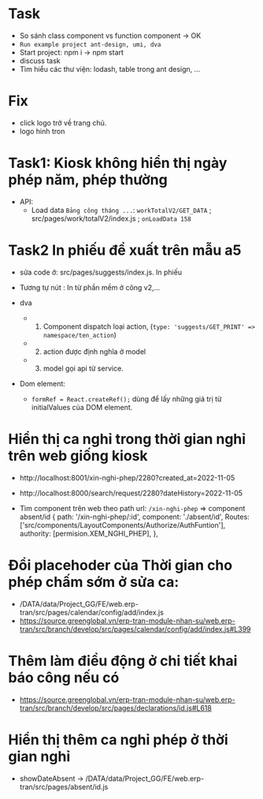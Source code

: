 # Task
+ So sánh class component vs function component -> OK
+ `Run example project ant-design, umi, dva`
+ Start project: npm i -> npm start
+ discuss task
+ Tìm hiểu các thư viện: lodash, table trong ant design, ... 

# Fix 
- click logo trở về trang chủ. 
- logo hinh tron

# Task1: Kiosk không hiển thị ngày phép năm, phép thường
- API:
    - Load data `Bảng công tháng ...`:  `workTotalV2/GET_DATA` ; src/pages/work/totalV2/index.js ; `onLoadData 158 `


# Task2 In phiếu đề xuất trên mẫu a5
+ sửa code ở:  src/pages/suggests/index.js. In phiếu
+ Tương tự nút : In từ phần mềm ở công v2,...
+ dva
    + 1. Component dispatch loại action, (`type: 'suggests/GET_PRINT' => namespace/ten_action`)
    + 2. action được định nghĩa ở model
    + 3. model gọi api từ service.

+ Dom element:
    + `formRef = React.createRef();` dùng để lấy những giá trị từ initialValues của DOM element.


# Hiển thị ca nghỉ trong thời gian nghỉ trên web giống kiosk
+ http://localhost:8001/xin-nghi-phep/2280?created_at=2022-11-05
+ http://localhost:8000/search/request/2280?dateHistory=2022-11-05

+ Tìm component trên web theo path url: `/xin-nghi-phep` => component absent/id
    {
        path: '/xin-nghi-phep/:id',
        component: './absent/id',
        Routes: ['src/components/LayoutComponents/Authorize/AuthFuntion'],
        authority: [permision.XEM_NGHI_PHEP],
    },

# Đổi placehoder của Thời gian cho phép chấm sớm ở  sửa ca: 
+ /DATA/data/Project_GG/FE/web.erp-tran/src/pages/calendar/config/add/index.js
+ https://source.greenglobal.vn/erp-tran-module-nhan-su/web.erp-tran/src/branch/develop/src/pages/calendar/config/add/index.js#L399 

# Thêm làm điều động ở chi tiết khai báo công nếu có
+ https://source.greenglobal.vn/erp-tran-module-nhan-su/web.erp-tran/src/branch/develop/src/pages/declarations/id.js#L618

# Hiển thị thêm ca nghỉ phép ở thời gian nghỉ
+ showDateAbsent -> /DATA/data/Project_GG/FE/web.erp-tran/src/pages/absent/id.js